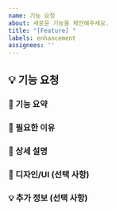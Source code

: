 ```yaml
---
name: 기능 요청
about: 새로운 기능을 제안해주세요.
title: "[Feature] "
labels: enhancement
assignees: ''
---
```


## 💡 기능 요청

### 📝 기능 요약

### 🌟 필요한 이유

### 🚀 상세 설명

### 🎨 디자인/UI (선택 사항)

### 💡 추가 정보 (선택 사항)
